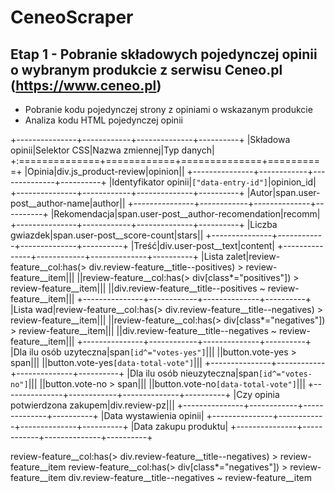 # CeneoScraper
## Etap 1 - Pobranie składowych pojedynczej opinii o wybranym produkcie z serwisu Ceneo.pl (https://www.ceneo.pl)
* Pobranie kodu pojedynczej strony z opiniami o wskazanym produkcie 
* Analiza kodu HTML pojedynczej opinii 

+---------------+------------+--------------+----------+
|Składowa opinii|Selektor CSS|Nazwa zmiennej|Typ danych|
+:==============+============+==============+==========+
|Opinia|div.js_product-review|opinion||
+---------------+------------+--------------+----------+
|Identyfikator opinii|`["data-entry-id"]`|opinion_id|
+---------------+------------+--------------+----------+
|Autor|span.user-post__author-name|author||
+---------------+------------+--------------+----------+
|Rekomendacja|span.user-post__author-recomendation|recomm|
+---------------+------------+--------------+----------+
|Liczba gwiazdek|span.user-post__score-count|stars||
+---------------+------------+--------------+----------+
|Treść|div.user-post__text|content|
+---------------+------------+--------------+----------+
|Lista zalet|review-feature__col:has(> div.review-feature__title--positives) > review-feature__item\|||
||review-feature__col:has(> div[class*="positives"]) > review-feature__item\|||
||div.review-feature__title--positives ~ review-feature__item|||
+---------------+------------+--------------+----------+
|Lista wad|review-feature__col:has(> div.review-feature__title--negatives) > review-feature__item\|||
||review-feature__col:has(> div[class*="negatives"]) > review-feature__item\|||
||div.review-feature__title--negatives ~ review-feature__item||| 
+---------------+------------+--------------+----------+
|Dla ilu osób uzyteczna|span`[id^="votes-yes"]`\|||
||button.vote-yes > span\|||
||button.vote-yes`[data-total-vote"]`|||
+---------------+------------+--------------+----------+
|Dla ilu osób nieuzyteczna|span`[id^="votes-no"]`\|||
||button.vote-no > span\|||
||button.vote-no`[data-total-vote"]`|||
+---------------+------------+--------------+----------+
|Czy opinia potwierdzona zakupem|div.review-pz|||
+---------------+------------+--------------+----------+
|Data wystawienia opinii|
+---------------+------------+--------------+----------+
|Data zakupu produktu|
+---------------+------------+--------------+----------+




review-feature__col:has(> div.review-feature__title--negatives) > review-feature__item
review-feature__col:has(> div[class*="negatives"]) > review-feature__item
div.review-feature__title--negatives ~ review-feature__item
